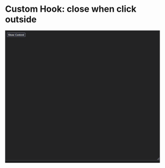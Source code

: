# Custom Hook: close when click outside

<img src="./public/documentation-gif.gif" alt="GIF demonstrating the project's functionalities">
